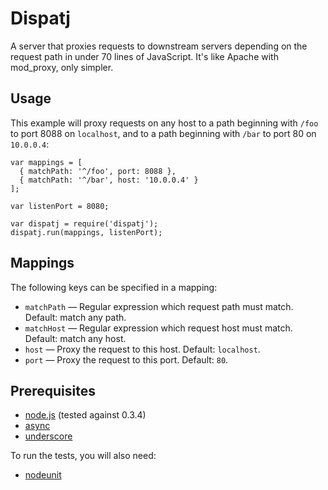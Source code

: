 Dispatj
=======

A server that proxies requests to downstream servers depending on the request
path in under 70 lines of JavaScript. It's like Apache with mod_proxy, only
simpler.

Usage
-----

This example will proxy requests on any host to a path beginning with `/foo` to
port 8088 on `localhost`, and to a path beginning with `/bar` to port 80 on
`10.0.0.4`:

    var mappings = [
      { matchPath: '^/foo', port: 8088 },
      { matchPath: '^/bar', host: '10.0.0.4' }
    ];

    var listenPort = 8080;

    var dispatj = require('dispatj');
    dispatj.run(mappings, listenPort);

Mappings
--------

The following keys can be specified in a mapping:

* `matchPath` — Regular expression which request path must match. Default: match any path.
* `matchHost` — Regular expression which request host must match. Default: match any host.
* `host` — Proxy the request to this host. Default: `localhost`.
* `port` — Proxy the request to this port. Default: `80`.

Prerequisites
-------------

* [node.js](http://nodejs.org/) (tested against 0.3.4)
* [async](https://github.com/caolan/async)
* [underscore](http://documentcloud.github.com/underscore/)

To run the tests, you will also need:

* [nodeunit](http://github.com/caolan/nodeunit)
